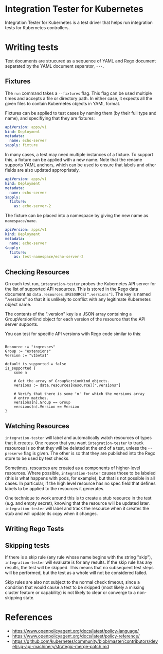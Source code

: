 # Integration Tester for Kubernetes

Integration Tester for Kubernetes is a test driver that helps run
integration tests for Kubernetes controllers.

# Writing tests

Test documents are strucured as a sequence of YAML and Rego document
separated by the YAML document separator, `---`.

## Fixtures

The `run` command takes a `--fixtures` flag. This flag can be used
multiple times and accepts a file or directory path. In either case, it
expects all the given files to contain Kubernetes objects in YAML format.

Fixtures can be applied to test cases by naming them (by their full type
and name), and specifiying that they are fixtures:

```yaml
apiVersion: apps/v1
kind: Deployment
metadata:
  name: echo-server
$apply: fixture
```

In many cases, a test may need multiple instances of a fixture. To
support this, a fixture can be applied with a new name. Note that the
rename supports YAML anchors, which can be used to ensure that labels
and other fields are also updated appropriately.


```yaml
apiVersion: apps/v1
kind: Deployment
metadata:
  name: echo-server
$apply:
  fixture:
    as: echo-server-2
```

The fixture can be placed into a namespace by giving the new name as `namespace/name`.

```yaml
apiVersion: apps/v1
kind: Deployment
metadata:
  name: echo-server
$apply:
  fixture:
    as: test-namespace/echo-server-2
```

## Checking Resources

On each test run, `integration-tester` probes the Kubernetes API server
for the list of supported API resources. This is stored in the Rego data
document as `data.resources.$RESOURCE[".versions"]`. The key is named
".versions" so that it is unlikely to conflict with any legitimate
Kubernetes object name.

The contents of the ".version" key is a JSON array containing a
GroupVersionKind object for each version of the resource that the
API server supports.

You can test for specific API versions with Rego code similar to this:

```Rego

Resource := "ingresses"
Group := "extensions"
Version := "v1beta1"

default is_supported = false
is_supported {
    some n

    # Get the array of GroupVersionKind objects.
    versions := data.resources[Resource][".versions"]

    # Verify that there is some 'n' for which the versions array
    # entry matches.
    versions[n].Group == Group
    versions[n].Version == Version
}
```

## Watching Resources

`integration-tester` will label and automatically watch resources of
types that it creates. One reason that you want `integration-tester` to
track resources is so that they will be deleted at the end of a test,
unless the `--preserve` flag is given. The other is so that they are
published into the Rego store to be used by test checks.

Sometimes, resources are created as a components of higher-level
resources. Where possible, `integration-tester` causes those to be labeled
(this is what happens with pods, for example), but that is not possible
in all cases. In particular, if the high level resource has no spec
field that defines labels to be applied to the resources it generates.

One technique to work around this is to create a stub resource in the
test (e.g. and empty secret), knowing that the resource will be updated
later. `integration-tester` will label and track the resource when it
creates the stub and will update its copy when it changes.

## Writing Rego Tests

## Skipping tests

If there is a skip rule (any rule whose name begins with the string
"skip"), `integration-tester` will evaluate is for any results. If the
skip rule has any results, the test will be skipped. This means that no
subsequent test steps will be performed, but the test as a whole will
not be considered failed.

Skip rules are also not subject to the normal check timeout, since
a condition that would cause a test to be skipped (most likely a
missing cluster feature or capability) is not likely to clear or
converge to a non-skipping state.

# References

- https://www.openpolicyagent.org/docs/latest/policy-language/
- https://www.openpolicyagent.org/docs/latest/policy-reference/
- https://github.com/kubernetes/community/blob/master/contributors/devel/sig-api-machinery/strategic-merge-patch.md
